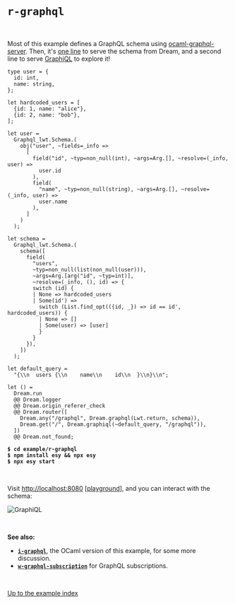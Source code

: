 # `r-graphql`

<br>

Most of this example defines a GraphQL schema using
[ocaml-graphql-server](https://github.com/andreas/ocaml-graphql-server#readme).
Then, it's [one line](https://aantron.github.io/dream/#val-graphql) to serve
the schema from Dream, and a second line to serve
[GraphiQL](https://github.com/graphql/graphiql/tree/main/packages/graphiql#readme)
to explore it!

```reason
type user = {
  id: int,
  name: string,
};

let hardcoded_users = [
  {id: 1, name: "alice"},
  {id: 2, name: "bob"},
];

let user =
  Graphql_lwt.Schema.(
    obj("user", ~fields=_info =>
      [
        field("id", ~typ=non_null(int), ~args=Arg.[], ~resolve=(_info, user) =>
          user.id
        ),
        field(
          "name", ~typ=non_null(string), ~args=Arg.[], ~resolve=(_info, user) =>
          user.name
        ),
      ]
    )
  );

let schema =
  Graphql_lwt.Schema.(
    schema([
      field(
        "users",
        ~typ=non_null(list(non_null(user))),
        ~args=Arg.[arg("id", ~typ=int)],
        ~resolve=(_info, (), id) => {
        switch (id) {
        | None => hardcoded_users
        | Some(id') =>
          switch (List.find_opt(({id, _}) => id == id', hardcoded_users)) {
          | None => []
          | Some(user) => [user]
          }
        }
      }),
    ])
  );

let default_query =
  "{\\n  users {\\n    name\\n    id\\n  }\\n}\\n";

let () =
  Dream.run
  @@ Dream.logger
  @@ Dream.origin_referer_check
  @@ Dream.router([
    Dream.any("/graphql", Dream.graphql(Lwt.return, schema)),
    Dream.get("/", Dream.graphiql(~default_query, "/graphql")),
  ])
  @@ Dream.not_found;
```

<pre><code><b>$ cd example/r-graphql</b>
<b>$ npm install esy && npx esy</b>
<b>$ npx esy start</b></code></pre>

<br>

Visit [http://localhost:8080](http://localhost:8080)
[[playground](http://dream.as/r-graphql)], and you can interact with the schema:

![GraphiQL](https://raw.githubusercontent.com/aantron/dream/master/docs/asset/graphiql.png)

<br>

**See also:**

- [**`i-graphql`**](../i-graphql#files), the OCaml version of this example, for
  some more discussion.
- [**`w-graphql-subscription`**](../w-graphql-subscription#files) for GraphQL
  subscriptions.

<br>

[Up to the example index](../#reason)
